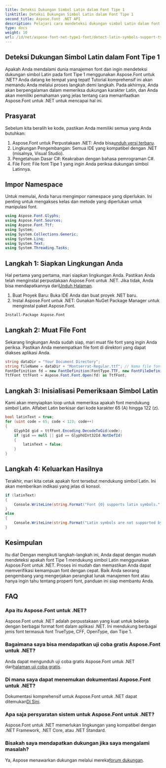 ```yaml
---
title: Deteksi Dukungan Simbol Latin dalam Font Tipe 1
linktitle: Deteksi Dukungan Simbol Latin dalam Font Tipe 1
second_title: Aspose.Font .NET API
description: Pelajari cara mendeteksi dukungan simbol Latin dalam font Tipe 1 menggunakan Aspose.Font untuk .NET. Ikuti panduan langkah demi langkah kami untuk solusi cepat dan efisien.
type: docs
weight: 10
url: /id/net/aspose-font-net-type1-font/detect-latin-symbols-support-type1-fonts/
---
```

## Deteksi Dukungan Simbol Latin dalam Font Tipe 1
Apakah Anda mendalami dunia manajemen font dan ingin mendeteksi dukungan simbol Latin pada font Tipe 1 menggunakan Aspose.Font untuk .NET? Anda datang ke tempat yang tepat! Tutorial komprehensif ini akan memandu Anda melalui proses langkah demi langkah. Pada akhirnya, Anda akan berpengalaman dalam memeriksa dukungan karakter Latin, dan Anda akan memiliki pemahaman yang jelas tentang cara memanfaatkan Aspose.Font untuk .NET untuk mencapai hal ini.
## Prasyarat
Sebelum kita beralih ke kode, pastikan Anda memiliki semua yang Anda butuhkan:
1.  Aspose.Font untuk Perpustakaan .NET: Anda bisa[unduh versi terbaru](https://releases.aspose.com/font/net/).
2. Lingkungan Pengembangan: Semua IDE yang kompatibel dengan .NET (misalnya, Visual Studio).
3. Pengetahuan Dasar C#: Keakraban dengan bahasa pemrograman C#.
4. File Font: File font Tipe 1 yang ingin Anda periksa dukungan simbol Latinnya.
## Impor Namespace
Untuk memulai, Anda harus mengimpor namespace yang diperlukan. Ini penting untuk mengakses kelas dan metode yang diperlukan untuk manipulasi font.
```csharp
using Aspose.Font.Glyphs;
using Aspose.Font.Sources;
using Aspose.Font.Ttf;
using System;
using System.Collections.Generic;
using System.Linq;
using System.Text;
using System.Threading.Tasks;
```
## Langkah 1: Siapkan Lingkungan Anda
 Hal pertama yang pertama, mari siapkan lingkungan Anda. Pastikan Anda telah menginstal perpustakaan Aspose.Font untuk .NET. Jika tidak, Anda bisa mendapatkannya dari[Unduh Halaman](https://releases.aspose.com/font/net/).
1. Buat Proyek Baru: Buka IDE Anda dan buat proyek .NET baru.
2. Instal Aspose.Font untuk .NET: Gunakan NuGet Package Manager untuk menginstal paket Aspose.Font.
```bash
Install-Package Aspose.Font
```
## Langkah 2: Muat File Font
Sekarang lingkungan Anda sudah siap, mari muat file font yang ingin Anda periksa. Pastikan Anda menempatkan file font di direktori yang dapat diakses aplikasi Anda.
```csharp
string dataDir = "Your Document Directory";
string fileName = dataDir + "Montserrat-Regular.ttf"; // Nama file font dengan path lengkap
FontDefinition fd = new FontDefinition(FontType.TTF, new FontFileDefinition("ttf", new FileSystemStreamSource(fileName)));
TtfFont ttfFont = Aspose.Font.Font.Open(fd) as TtfFont;
```
## Langkah 3: Inisialisasi Pemeriksaan Simbol Latin
Kami akan menyiapkan loop untuk memeriksa apakah font mendukung simbol Latin. Alfabet Latin berkisar dari kode karakter 65 (A) hingga 122 (z).
```csharp
bool latinText = true;
for (uint code = 65; code < 123; code++)
{
    GlyphId gid = ttfFont.Encoding.DecodeToGid(code);
    if (gid == null || gid == GlyphUInt32Id.NotDefId)
    {
        latinText = false;
    }
}
```
## Langkah 4: Keluarkan Hasilnya
Terakhir, mari kita cetak apakah font tersebut mendukung simbol Latin. Ini akan memberikan indikasi yang jelas di konsol.
```csharp
if (latinText)
{
    Console.WriteLine(string.Format("Font {0} supports latin symbols.", ttfFont.FontName));
}
else
{
    Console.WriteLine(string.Format("Latin symbols are not supported by font {0}.", ttfFont.FontName));
}
```
## Kesimpulan
Itu dia! Dengan mengikuti langkah-langkah ini, Anda dapat dengan mudah mendeteksi apakah font Tipe 1 mendukung simbol Latin menggunakan Aspose.Font untuk .NET. Proses ini mudah dan memastikan Anda dapat memverifikasi kemampuan font dengan cepat. Baik Anda seorang pengembang yang mengerjakan perangkat lunak manajemen font atau hanya ingin tahu tentang properti font, panduan ini siap membantu Anda.
## FAQ
###  Apa itu Aspose.Font untuk .NET?
Aspose.Font untuk .NET adalah perpustakaan yang kuat untuk bekerja dengan berbagai format font dalam aplikasi .NET. Ini mendukung berbagai jenis font termasuk font TrueType, CFF, OpenType, dan Tipe 1.
### Bagaimana saya bisa mendapatkan uji coba gratis Aspose.Font untuk .NET?
 Anda dapat mengunduh uji coba gratis Aspose.Font untuk .NET dari[halaman uji coba gratis](https://releases.aspose.com/).
### Di mana saya dapat menemukan dokumentasi Aspose.Font untuk .NET?
Dokumentasi komprehensif untuk Aspose.Font untuk .NET dapat ditemukan[Di Sini](https://reference.aspose.com/font/net/).
### Apa saja persyaratan sistem untuk Aspose.Font untuk .NET?
Aspose.Font untuk .NET memerlukan lingkungan yang kompatibel dengan .NET Framework, .NET Core, atau .NET Standard.
### Bisakah saya mendapatkan dukungan jika saya mengalami masalah?
 Ya, Aspose menawarkan dukungan melalui mereka[forum dukungan](https://forum.aspose.com/c/font/41).
